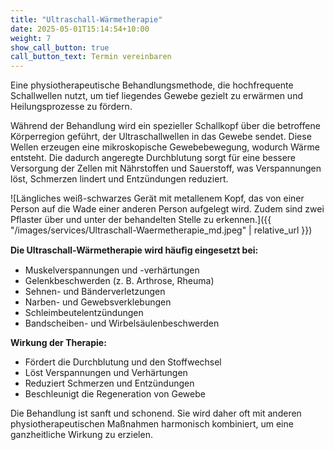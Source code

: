 ```yaml
---
title: "Ultraschall-Wärmetherapie"
date: 2025-05-01T15:14:54+10:00
weight: 7
show_call_button: true
call_button_text: Termin vereinbaren
---
```


Eine physiotherapeutische Behandlungsmethode, die hochfrequente Schallwellen nutzt, um tief liegendes Gewebe gezielt zu erwärmen und Heilungsprozesse zu fördern.

Während der Behandlung wird ein spezieller Schallkopf über die betroffene Körperregion geführt, der Ultraschallwellen in das Gewebe sendet. Diese Wellen erzeugen eine mikroskopische Gewebebewegung, wodurch Wärme entsteht. Die dadurch angeregte Durchblutung sorgt für eine bessere Versorgung der Zellen mit Nährstoffen und Sauerstoff, was Verspannungen löst, Schmerzen lindert und Entzündungen reduziert.

![Längliches weiß-schwarzes Gerät mit metallenem Kopf, das von einer Person auf die Wade einer anderen Person aufgelegt wird. Zudem sind zwei Pflaster über und unter der behandelten Stelle zu erkennen.]({{ "/images/services/Ultraschall-Waermetherapie_md.jpeg" | relative_url }})

**Die Ultraschall-Wärmetherapie wird häuﬁg eingesetzt bei:**
- Muskelverspannungen und -verhärtungen
- Gelenkbeschwerden (z. B. Arthrose, Rheuma)
- Sehnen- und Bänderverletzungen
- Narben- und Gewebsverklebungen
- Schleimbeutelentzündungen
- Bandscheiben- und Wirbelsäulenbeschwerden

**Wirkung der Therapie:**
- Fördert die Durchblutung und den Stoffwechsel
- Löst Verspannungen und Verhärtungen
- Reduziert Schmerzen und Entzündungen
- Beschleunigt die Regeneration von Gewebe

Die Behandlung ist sanft und schonend. Sie wird daher oft mit anderen physiotherapeutischen Maßnahmen harmonisch kombiniert, um eine ganzheitliche Wirkung zu erzielen.
